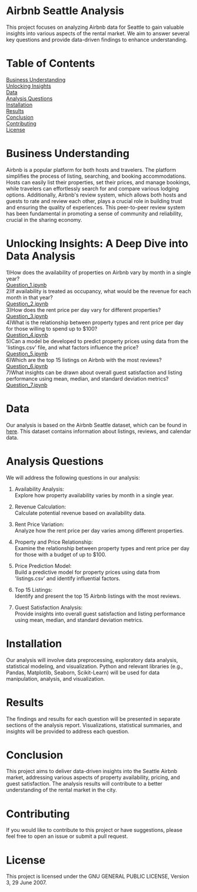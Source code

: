 # Airbnb Seattle Analysis
This project focuses on analyzing Airbnb data for Seattle to gain valuable insights into various aspects of the rental market. We aim to answer several key questions and provide data-driven findings to enhance understanding.

# Table of Contents
[Business Understanding](#BusinessUnderstanding)  
[Unlocking Insights](#UnlockingInsights:ADeepDiveintoDataAnalysis)      
[Data](#Data)     
[Analysis Questions](#AnalysisQuestions)    
[Installation](#Installation)    
[Results](#Results)     
[Conclusion](#Conclusion)  
[Contributing](#Contributing)    
[License](#License)    


# Business Understanding
Airbnb is a popular platform for both hosts and travelers. The platform simplifies the process of listing, searching, and booking accommodations. Hosts can easily list their properties, set their prices, and manage bookings, while travelers can effortlessly search for and compare various lodging options. Additionally, Airbnb's review system, which allows both hosts and guests to rate and review each other, plays a crucial role in building trust and ensuring the quality of experiences. This peer-to-peer review system has been fundamental in promoting a sense of community and reliability, crucial in the sharing economy.

# Unlocking Insights: A Deep Dive into Data Analysis

1)How does the availability of properties on Airbnb vary by month in a single year?  
[Question_1.ipynb](https://github.com/RaghuVaranKula/seattle_airbnb_analysis/blob/main/Question_1.ipynb)   
2)If availability is treated as occupancy, what would be the revenue for each month in that year?    
[Question_2.ipynb](https://github.com/RaghuVaranKula/seattle_airbnb_analysis/blob/main/Question_2.ipynb)   
3)How does the rent price per day vary for different properties?    
[Question_3.ipynb](https://github.com/RaghuVaranKula/seattle_airbnb_analysis/blob/main/Question_3.ipynb)   
4)What is the relationship between property types and rent price per day for those willing to spend up to $100?   
[Question_4.ipynb](https://github.com/RaghuVaranKula/seattle_airbnb_analysis/blob/main/Question_4.ipynb)   
5)Can a model be developed to predict property prices using data from the 'listings.csv' file, and what factors influence the price?    
[Question_5.ipynb](https://github.com/RaghuVaranKula/seattle_airbnb_analysis/blob/main/Question_5.ipynb)  
6)Which are the top 15 listings on Airbnb with the most reviews?    
[Question_6.ipynb](https://github.com/RaghuVaranKula/seattle_airbnb_analysis/blob/main/Question_6.ipynb)   
7)What insights can be drawn about overall guest satisfaction and listing performance using mean, median, and standard deviation metrics?    
[Question_7.ipynb](https://github.com/RaghuVaranKula/seattle_airbnb_analysis/blob/main/Question_7.ipynb)   

# Data
Our analysis is based on the Airbnb Seattle dataset, which can be found in [here](https://www.kaggle.com/datasets/airbnb/seattle/data). This dataset contains information about listings, reviews, and calendar data.

# Analysis Questions
We will address the following questions in our analysis:

1) Availability Analysis:  
Explore how property availability varies by month in a single year.


2) Revenue Calculation:  
Calculate potential revenue based on availability data.


3) Rent Price Variation:  
Analyze how the rent price per day varies among different properties.


4) Property and Price Relationship:  
Examine the relationship between property types and rent price per day for those with a budget of up to $100.


5) Price Prediction Model:  
Build a predictive model for property prices using data from 'listings.csv' and identify influential factors.


6) Top 15 Listings:  
Identify and present the top 15 Airbnb listings with the most reviews.


7) Guest Satisfaction Analysis:  
Provide insights into overall guest satisfaction and listing performance using mean, median, and standard deviation metrics.


# Installation
Our analysis will involve data preprocessing, exploratory data analysis, statistical modeling, and visualization. Python and relevant libraries (e.g., Pandas, Matplotlib, Seaborn, Scikit-Learn) will be used for data manipulation, analysis, and visualization.

# Results
The findings and results for each question will be presented in separate sections of the analysis report. Visualizations, statistical summaries, and insights will be provided to address each question.

# Conclusion
This project aims to deliver data-driven insights into the Seattle Airbnb market, addressing various aspects of property availability, pricing, and guest satisfaction. The analysis results will contribute to a better understanding of the rental market in the city.

# Contributing
If you would like to contribute to this project or have suggestions, please feel free to open an issue or submit a pull request.

# License
This project is licensed under the GNU GENERAL PUBLIC LICENSE, Version 3, 29 June 2007.
